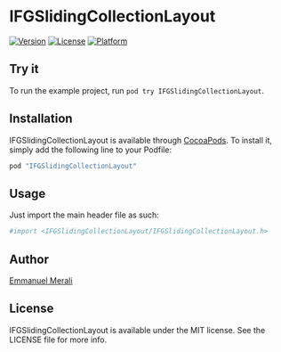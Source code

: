 # IFGSlidingCollectionLayout

<!--- [![CI Status](http://img.shields.io/travis/Emmanuel Merali/IFGSlidingCollectionLayout.svg?style=flat)](https://travis-ci.org/Emmanuel Merali/IFGSlidingCollectionLayout)
 --->

[![Version](https://img.shields.io/cocoapods/v/IFGSlidingCollectionLayout.svg?style=flat)](http://cocoapods.org/pods/IFGSlidingCollectionLayout)
[![License](https://img.shields.io/cocoapods/l/IFGSlidingCollectionLayout.svg?style=flat)](http://cocoapods.org/pods/IFGSlidingCollectionLayout)
[![Platform](https://img.shields.io/cocoapods/p/IFGSlidingCollectionLayout.svg?style=flat)](http://cocoapods.org/pods/IFGSlidingCollectionLayout)

## Try it

To run the example project, run `pod try IFGSlidingCollectionLayout`.

## Installation

IFGSlidingCollectionLayout is available through [CocoaPods](http://cocoapods.org). To install
it, simply add the following line to your Podfile:

```ruby
pod "IFGSlidingCollectionLayout"
```

## Usage

Just import the main header file as such:

```ruby
#import <IFGSlidingCollectionLayout/IFGSlidingCollectionLayout.h>
```

## Author

[Emmanuel Merali](https://github.com/ifullgaz)

## License

IFGSlidingCollectionLayout is available under the MIT license. See the LICENSE file for more info.
